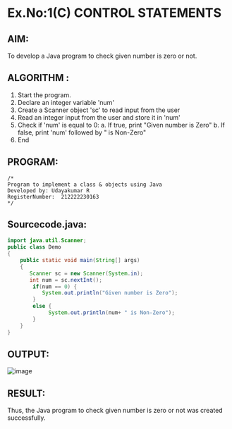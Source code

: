 # Ex.No:1(C) CONTROL STATEMENTS

## AIM:
To develop a Java program to check given number is zero or not.

## ALGORITHM :
1.	Start the program.
2.	Declare an integer variable 'num'
3.	Create a Scanner object 'sc' to read input from the user
4.	Read an integer input from the user and store it in 'num'
5.	Check if 'num' is equal to 0:
a.	If true, print "Given number is Zero"
b.	If false, print 'num' followed by " is Non-Zero"
6.	End





## PROGRAM:
 ```
/*
Program to implement a class & objects using Java
Developed by: Udayakumar R
RegisterNumber:  212222230163
*/
```

## Sourcecode.java:

```java
import java.util.Scanner;
public class Demo
{
    public static void main(String[] args)
    {
       Scanner sc = new Scanner(System.in);
       int num = sc.nextInt();
        if(num == 0) {
           System.out.println("Given number is Zero");
        }
        else {
        	 System.out.println(num+ " is Non-Zero");
        }
    }
}
```





## OUTPUT:
![image](https://github.com/user-attachments/assets/ce572009-e901-4d66-8b80-4ffd36d8b292)



## RESULT:
Thus, the Java program to check given number is zero or not was created successfully.

